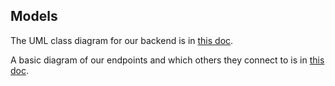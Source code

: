 ## Models

The UML class diagram for our backend is in [this doc](https://app.diagrams.net/#G17M34Kq6ZiN_d5glLnZjo2I05e-zI7UEC).

A basic diagram of our endpoints and which others they connect to is in [this doc](https://app.diagrams.net/#G11IcpDmDhYdn_qV4KeipgNL6ASl4BfHJX).

